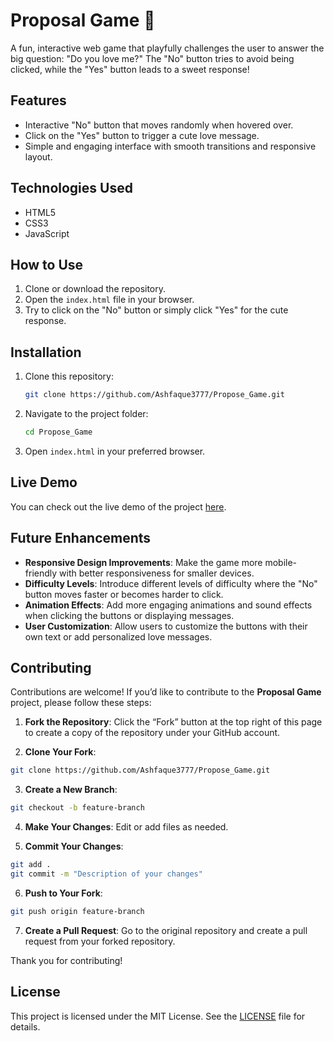 # Proposal Game 💖

A fun, interactive web game that playfully challenges the user to answer the big question: "Do you love me?" The "No" button tries to avoid being clicked, while the "Yes" button leads to a sweet response!

## Features

- Interactive "No" button that moves randomly when hovered over.
- Click on the "Yes" button to trigger a cute love message.
- Simple and engaging interface with smooth transitions and responsive layout.

## Technologies Used

- HTML5
- CSS3
- JavaScript

## How to Use

1. Clone or download the repository.
2. Open the `index.html` file in your browser.
3. Try to click on the "No" button or simply click "Yes" for the cute response.

## Installation

1. Clone this repository:
   ```bash
   git clone https://github.com/Ashfaque3777/Propose_Game.git
   ```
2. Navigate to the project folder:
   ```bash
   cd Propose_Game
   ```
3. Open `index.html` in your preferred browser.

## Live Demo

You can check out the live demo of the project [here](https://proposal-game-197786.netlify.app).

## Future Enhancements

- **Responsive Design Improvements**: Make the game more mobile-friendly with better responsiveness for smaller devices.
- **Difficulty Levels**: Introduce different levels of difficulty where the "No" button moves faster or becomes harder to click.
- **Animation Effects**: Add more engaging animations and sound effects when clicking the buttons or displaying messages.
- **User Customization**: Allow users to customize the buttons with their own text or add personalized love messages.

## Contributing

Contributions are welcome! If you’d like to contribute to the **Proposal Game** project, please follow these steps:

1. **Fork the Repository**: Click the “Fork” button at the top right of this page to create a copy of the repository under your GitHub account.

2. **Clone Your Fork**:

```bash
git clone https://github.com/Ashfaque3777/Propose_Game.git
```

3. **Create a New Branch**:

```bash
git checkout -b feature-branch
```

4. **Make Your Changes**: Edit or add files as needed.

5. **Commit Your Changes**:

```bash
git add .
git commit -m "Description of your changes"
```

6. **Push to Your Fork**:

```bash
git push origin feature-branch
```

7. **Create a Pull Request**: Go to the original repository and create a pull request from your forked repository.

Thank you for contributing!

## License

This project is licensed under the MIT License. See the [LICENSE](./LICENSE) file for details.
